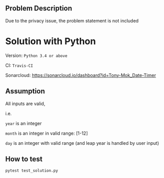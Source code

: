 ## Problem Description

Due to the privacy issue, the problem statement is not included

 # Solution with Python
Version: 
```Python 3.4 or above```

CI: 
```Travis-CI```

Sonarcloud:
https://sonarcloud.io/dashboard?id=Tony-Mok_Date-Timer

## Assumption
All inputs are valid, 

i.e. 

```year``` is an integer

```month``` is an integer in valid range: [1-12]

```day``` is an integer with valid range (and leap year is handled by user input)

## How to test
```pytest test_solution.py```

